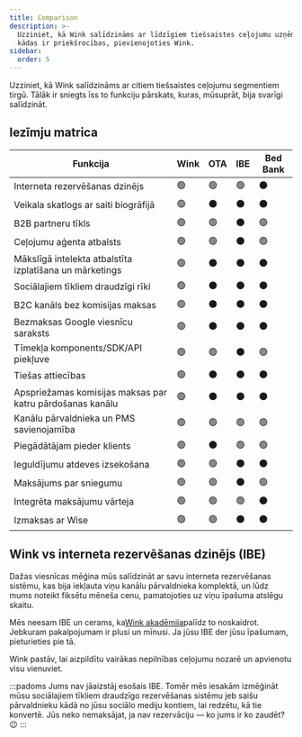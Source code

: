 ```yaml
---
title: Comparison
description: >-
  Uzziniet, kā Wink salīdzināms ar līdzīgiem tiešsaistes ceļojumu uzņēmumiem un
  kādas ir priekšrocības, pievienojoties Wink.
sidebar:
  order: 5
---
```

Uzziniet, kā Wink salīdzināms ar citiem tiešsaistes ceļojumu segmentiem tirgū. Tālāk ir sniegts īss to funkciju pārskats, kuras, mūsuprāt, bija svarīgi salīdzināt.

## Iezīmju matrica

| Funkcija | Wink | OTA | IBE | Bed Bank
| ------------------------ | -- | -- | -- | -- |
| Interneta rezervēšanas dzinējs | 🟢 | 🟢 | 🟢 | ⚫️ |
| Veikala skatlogs ar saiti biogrāfijā | 🟢 | ⚫️ | ⚫️ | ⚫️ |
| B2B partneru tīkls | 🟢 | 🟢 | ⚫️ | 🟢 |
| Ceļojumu aģenta atbalsts | 🟢 | 🟢 | ⚫️ | 🟢 |
| Mākslīgā intelekta atbalstīta izplatīšana un mārketings | 🟢 | ⚫️ | ⚫️ | ⚫️ |
| Sociālajiem tīkliem draudzīgi rīki | 🟢 | ⚫️ | ⚫️ | ⚫️ |
| B2C kanāls bez komisijas maksas | 🟢 | ⚫️ | ⚫️ | ⚫️ |
| Bezmaksas Google viesnīcu saraksts | 🟢 | ⚫️ | ⚫️ | ⚫️ |
| Tīmekļa komponents/SDK/API piekļuve | 🟢 | 🟢 | ⚫️ | 🟢 |
| Tiešas attiecības | 🟢 | ⚫️ | ⚫️ | ⚫️ |
| Apspriežamas komisijas maksas par katru pārdošanas kanālu | 🟢 | ⚫️ | ⚫️ | ⚫️ |
| Kanālu pārvaldnieka un PMS savienojamība | 🟢 | 🟢 | 🟢 | 🟢 |
| Piegādātājam pieder klients | 🟢 | ⚫️ | 🟢 | 🟢 |
| Ieguldījumu atdeves izsekošana | 🟢 | 🟢 | ⚫️ | ⚫️ |
| Maksājums par sniegumu | 🟢 | 🟢 | ⚫️ | 🟢 |
| Integrēta maksājumu vārteja | 🟢 | 🟢 | 🟢 | ⚫️ |
| Izmaksas ar Wise | 🟢 | 🟢 | ⚫️ | ⚫️ |

## Wink vs interneta rezervēšanas dzinējs (IBE)

Dažas viesnīcas mēģina mūs salīdzināt ar savu interneta rezervēšanas sistēmu, kas bija iekļauta viņu kanālu pārvaldnieka komplektā, un lūdz mums noteikt fiksētu mēneša cenu, pamatojoties uz viņu īpašuma atslēgu skaitu.

Mēs neesam IBE un cerams, ka[Wink akadēmija](/)palīdz to noskaidrot. Jebkuram pakalpojumam ir plusi un mīnusi. Ja jūsu IBE der jūsu īpašumam, pieturieties pie tā.

Wink pastāv, lai aizpildītu vairākas nepilnības ceļojumu nozarē un apvienotu visu vienuviet.

:::padoms
Jums nav jāaizstāj esošais IBE. Tomēr mēs iesakām izmēģināt mūsu sociālajiem tīkliem draudzīgo rezervēšanas sistēmu jeb saišu pārvaldnieku kādā no jūsu sociālo mediju kontiem, lai redzētu, kā tie konvertē. Jūs neko nemaksājat, ja nav rezervāciju — ko jums ir ko zaudēt? 😉
:::


